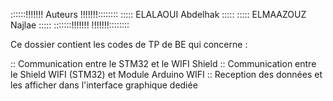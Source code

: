  ::::::!!!!!!!           Auteurs         !!!!!!!::::::::
    :::::   ELALAOUI  Abdelhak   :::::
    :::::   ELMAAZOUZ Najlae     :::::
:::::::!!!!!!!                           !!!!!!!::::::::



Ce dossier contient les codes de TP de BE qui concerne :

:: Communication entre le STM32 et le WIFI Shield
:: Communication entre le Shield WIFI (STM32) et Module Arduino WIFI
:: Reception des données et les afficher dans l'interface graphique dediée
